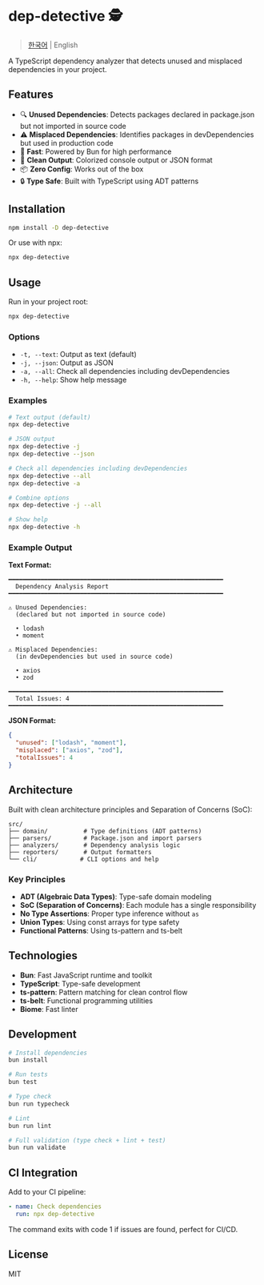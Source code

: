 # dep-detective 🕵️

> [한국어](./README.ko.md) | English

A TypeScript dependency analyzer that detects unused and misplaced dependencies in your project.

## Features

- 🔍 **Unused Dependencies**: Detects packages declared in package.json but not imported in source code
- ⚠️ **Misplaced Dependencies**: Identifies packages in devDependencies but used in production code
- 🚀 **Fast**: Powered by Bun for high performance
- 🎨 **Clean Output**: Colorized console output or JSON format
- 📦 **Zero Config**: Works out of the box
- 🔒 **Type Safe**: Built with TypeScript using ADT patterns

## Installation

```bash
npm install -D dep-detective
```

Or use with npx:

```bash
npx dep-detective
```

## Usage

Run in your project root:

```bash
npx dep-detective
```

### Options

- `-t, --text`: Output as text (default)
- `-j, --json`: Output as JSON
- `-a, --all`: Check all dependencies including devDependencies
- `-h, --help`: Show help message

### Examples

```bash
# Text output (default)
npx dep-detective

# JSON output
npx dep-detective -j
npx dep-detective --json

# Check all dependencies including devDependencies
npx dep-detective --all
npx dep-detective -a

# Combine options
npx dep-detective -j --all

# Show help
npx dep-detective -h
```

### Example Output

**Text Format:**
```
━━━━━━━━━━━━━━━━━━━━━━━━━━━━━━━━━━━━━━━━━━━━━━━━━━━━━━━━━━━━
  Dependency Analysis Report
━━━━━━━━━━━━━━━━━━━━━━━━━━━━━━━━━━━━━━━━━━━━━━━━━━━━━━━━━━━━

⚠ Unused Dependencies:
  (declared but not imported in source code)

  • lodash
  • moment

⚠ Misplaced Dependencies:
  (in devDependencies but used in source code)

  • axios
  • zod

━━━━━━━━━━━━━━━━━━━━━━━━━━━━━━━━━━━━━━━━━━━━━━━━━━━━━━━━━━━━
  Total Issues: 4
━━━━━━━━━━━━━━━━━━━━━━━━━━━━━━━━━━━━━━━━━━━━━━━━━━━━━━━━━━━━
```

**JSON Format:**
```json
{
  "unused": ["lodash", "moment"],
  "misplaced": ["axios", "zod"],
  "totalIssues": 4
}
```

## Architecture

Built with clean architecture principles and Separation of Concerns (SoC):

```
src/
├── domain/          # Type definitions (ADT patterns)
├── parsers/         # Package.json and import parsers
├── analyzers/       # Dependency analysis logic
├── reporters/       # Output formatters
└── cli/            # CLI options and help
```

### Key Principles

- **ADT (Algebraic Data Types)**: Type-safe domain modeling
- **SoC (Separation of Concerns)**: Each module has a single responsibility
- **No Type Assertions**: Proper type inference without `as`
- **Union Types**: Using const arrays for type safety
- **Functional Patterns**: Using ts-pattern and ts-belt

## Technologies

- **Bun**: Fast JavaScript runtime and toolkit
- **TypeScript**: Type-safe development
- **ts-pattern**: Pattern matching for clean control flow
- **ts-belt**: Functional programming utilities
- **Biome**: Fast linter

## Development

```bash
# Install dependencies
bun install

# Run tests
bun test

# Type check
bun run typecheck

# Lint
bun run lint

# Full validation (type check + lint + test)
bun run validate
```

## CI Integration

Add to your CI pipeline:

```yaml
- name: Check dependencies
  run: npx dep-detective
```

The command exits with code 1 if issues are found, perfect for CI/CD.

## License

MIT
